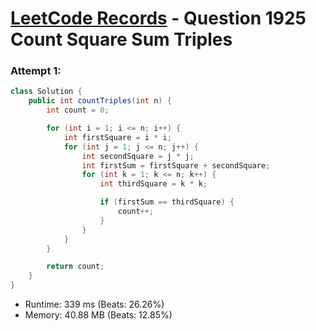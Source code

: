 # [LeetCode Records](../../README.md) - Question 1925 Count Square Sum Triples

### Attempt 1: 
```java
class Solution {
    public int countTriples(int n) {
        int count = 0;

        for (int i = 1; i <= n; i++) {
            int firstSquare = i * i;
            for (int j = 1; j <= n; j++) {
                int secondSquare = j * j;
                int firstSum = firstSquare + secondSquare;
                for (int k = 1; k <= n; k++) {
                    int thirdSquare = k * k;

                    if (firstSum == thirdSquare) {
                        count++;
                    }
                }
            }
        }

        return count;
    }
}
```
- Runtime: 339 ms (Beats: 26.26%)
- Memory: 40.88 MB (Beats: 12.85%)

<br>
